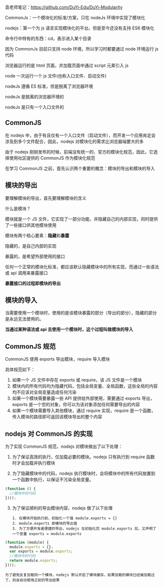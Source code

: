 袁老师笔记：https://github.com/DuYi-Edu/DuYi-Modularity

CommonJs：一个模块化的标准/方案，只在 nodeJs 环境中实现了模块化

nodejs：第一个为 js 语言实现模块化的平台。但是至今还没有支持 ES6 模块化

命令行中特有的东西：cd，表示进入某个目录

因为 CommonJs 目前只支持 node 环境，所以学习时都要通过 node 环境运行 js 代码

浏览器运行的是 html 页面，并加载页面中通过 script 元素引入 js

node 一次运行一个 js 文件(也称入口文件、启动文件)

nodeJs 遵循 ES 标准，但是脱离了浏览器环境

nodeJs 是脱离的浏览器环境的

nodeJs 是只有一个入口文件的

## CommonJS

在 nodejs 中，由于有且仅有一个入口文件（启动文件），而开发一个应用肯定会涉及到多个文件配合，因此，nodejs 对模块化的需求比浏览器端要大的多

由于 nodejs 刚刚发布的时候，前端没有统一的、官方的模块化规范，因此，它选择使用社区提供的 CommonJS 作为模块化规范

在学习 CommonJS 之前，首先认识两个重要的概念：模块的导出和模块的导入

## 模块的导出

要理解模块的导出，首先要理解模块的含义

什么是模块？

模块就是一个 JS 文件，它实现了一部分功能，并隐藏自己的内部实现，同时提供了一些接口供其他模块使用

模块有两个核心要素：**隐藏**和**暴露**

隐藏的，是自己内部的实现

暴露的，是希望外部使用的接口

任何一个正常的模块化标准，都应该默认隐藏模块中的所有实现，而通过一些语法或 api 调用来暴露接口

**暴露接口的过程即模块的导出**

## 模块的导入

当需要使用一个模块时，使用的是该模块暴露的部分（导出的部分），隐藏的部分是永远无法使用的。

**当通过某种语法或 api 去使用一个模块时，这个过程叫做模块的导入**

## CommonJS 规范

CommonJS 使用 exports 导出模块，require 导入模块

具体规范如下：

1. 如果一个 JS 文件中存在 exports 或 require，该 JS 文件是一个模块
2. 模块内的所有代码均为隐藏代码，包括全局变量、全局函数，这些全局的内容均不应该对全局变量造成任何污染
3. 如果一个模块需要暴露一些 API 提供给外部使用，需要通过 exports 导出，exports 是一个空的对象，你可以为该对象添加任何需要导出的内容
4. 如果一个模块需要导入其他模块，通过 require 实现，require 是一个函数，传入模块的路径即可返回该模块导出的整个内容

## nodejs 对 CommonJS 的实现

为了实现 CommonJS 规范，nodejs 对模块做出了以下处理：

1. 为了保证高效的执行，仅加载必要的模块。nodejs 只有执行到 require 函数时才会加载并执行模块

2. 为了隐藏模块中的代码，nodejs 执行模块时，会将模块中的所有代码放置到一个函数中执行，以保证不污染全局变量。

```js
(function () {
  //模块中的代码
})();
```

3.  为了保证顺利的导出模块内容，nodejs 做了以下处理

        1. 在模块开始执行前，初始化一个值 module.exports = {}
        2. module.exports 即模块的导出值
        3. 为了方便开发者便捷的导出，nodejs 在初始化完 module.exports 后，又声明了一个变量 exports = module.exports

```js
(function (module) {
  module.exports = {};
  var exports = module.exports;
  //模块中的代码
  return module.exports;
})();
```

    为了避免反复加载同一个模块，nodejs 默认开启了模块缓存，如果加载的模块已经被加载过了，则会自动使用之前的导出结果
